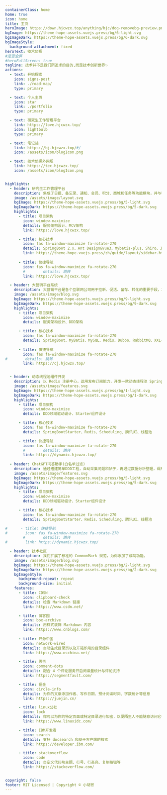 ```yaml
---
containerClass: home
home: true
icon: home
title: 主页
heroImage: https://down.hjcwzx.top/anything/hjc/dog-removebg-preview.png
bgImage: https://theme-hope-assets.vuejs.press/bg/6-light.svg
bgImageDark: https://theme-hope-assets.vuejs.press/bg/6-dark.svg
bgImageStyle:
  background-attachment: fixed
heroText: 技术侦探
#是否全屏
#heroFullScreen: true
tagline: 技术并不是我们所追求的目的,而是技术创新世界✨
actions:
  - text: 开始探索
    icon: signs-post
    link: ./road-map/
    type: primary

  - text: 个人主页
    icon: star
    link: ./portfolio
    type: primary

  - text: 研究生工作管理平台
    link: https://love.hjcwzx.top/
    icon: lightbulb
    type: primary

  - text: 笔记站
    link: https://bj.hjcwzx.top/#/
    icon: /assets/icon/blogIcon.png

  - text: 技术侦探外网版
    link: https://tec.hjcwzx.top/
    icon: /assets/icon/blogIcon.png


highlights:
  - header: 研究生工作管理平台
    description: 集成了日报、备忘录、通知、会员、积分、商城和任务等功能模块，并与微信无缝对接，旨在提升工作效率与协作体验。通过多维度的管理和互动，赋能研究生在繁忙的学术与生活中更好地规划与执行。
    image: /assets/image/layout.svg
    bgImage: https://theme-hope-assets.vuejs.press/bg/5-light.svg
    bgImageDark: https://theme-hope-assets.vuejs.press/bg/5-dark.svg
    highlights:
      - title: 项目架构
        icon: window-maximize
        details: 服务架构设计、MCV架构
        link: https://love.hjcwzx.top/

      - title: 核心技术
        icon: fas fa-window-maximize fa-rotate-270
        details: SpringBoot 2.x、Ant Design&Vue3、Mybatis-plus、Shiro、JWT
        link: https://theme-hope.vuejs.press/zh/guide/layout/sidebar.html
      
      - title: 快捷导航
        icon: fas fa-window-maximize fa-rotate-270
        #        details: 跳转
        link: https://love.hjcwzx.top/

  - header: 大营销平台系统
    description: 大营销平台是各个互联网公司用于拉新、促活、留存、转化的重要手段，本次项目将先以最新DDD架构和模式进行开发项目，优化实现，扩展功能。
    image: /assets/image/blog.svg
    bgImage: https://theme-hope-assets.vuejs.press/bg/9-light.svg
    bgImageDark: https://theme-hope-assets.vuejs.press/bg/9-dark.svg
    highlights:
      - title: 项目架构
        icon: window-maximize
        details: 服务架构设计、DDD架构

      - title: 核心技术
        icon: fas fa-window-maximize fa-rotate-270
        details: SpringBoot、MyBatis、MySQL、Redis、Dubbo、RabbitMQ、XXL-JOB、Sharding-JDBC、Nacos、React、Typescript、Docker、Nginx、Grafana
 
      - title: 快捷导航
        icon: fas fa-window-maximize fa-rotate-270
#        details: 跳转
        link: https://cj.hjcwzx.top/


  - header: 动态线程池组件开发
    description: 以 Redis 注册中心，运用发布订阅能力，开发一款动态线程池 SpringBoot Starter 组件。
    image: /assets/image/features.svg
    bgImage: https://theme-hope-assets.vuejs.press/bg/1-light.svg
    bgImageDark: https://theme-hope-assets.vuejs.press/bg/1-dark.svg
    highlights:
      - title: 项目架构
        icon: window-maximize
        details: DDD领域驱动设计、Starter组件设计

      - title: 核心技术
        icon: fas fa-window-maximize fa-rotate-270
        details: SpringBootStarter、Redis、Scheduling、腾讯UI、线程池

      - title: 快捷导航
        icon: fas fa-window-maximize fa-rotate-270
        #        details: 跳转
        link: https://dynamic.hjcwzx.top/
        
  - header: ChatGPT问答助手(白名单过滤)
    description: 通过搭建简单DDD工程，自动采集问题和帖子，再通过数据分析整理，调用ChatGLM等开放OpenAi接口自动回复。
    image: /assets/image/features.svg
    bgImage: https://theme-hope-assets.vuejs.press/bg/5-light.svg
    bgImageDark: https://theme-hope-assets.vuejs.press/bg/5-dark.svg
    highlights:
      - title: 项目架构
        icon: window-maximize
        details: DDD领域驱动设计、Starter组件设计

      - title: 核心技术
        icon: fas fa-window-maximize fa-rotate-270
        details: SpringBootStarter、Redis、Scheduling、腾讯UI、线程池

#      - title: 快捷导航
#        icon: fas fa-window-maximize fa-rotate-270
        #        details: 跳转
#        link: https://dynamic.hjcwzx.top/

  - header: 技术社区
    description: 我们扩展了标准的 CommonMark 规范，为你添加了成吨功能。
    image: /assets/image/blog.svg
    bgImage: https://theme-hope-assets.vuejs.press/bg/2-light.svg
    bgImageDark: https://theme-hope-assets.vuejs.press/bg/2-dark.svg
    bgImageStyle:
      background-repeat: repeat
      background-size: initial
    features:
      - title: CDSN
        icon: clipboard-check
        details: 检查 Markdown 链接
        link: https://www.csdn.net/

      - title: 博客园
        icon: box-archive
        details: 用样式装饰 Markdown 内容
        link: https://www.cnblogs.com/
        
      - title: 开源中国
        icon: network-wired
        details: 自动生成目录页以及开箱即用的目录组件
        link: https://www.oschina.net/

      - title: 思否
        icon: comment-dots
        details: 配合 4 个评论服务开启阅读量统计与评论支持
        link: https://segmentfault.com/

      - title: 掘金
        icon: circle-info
        details: 为你的文章添加作者、写作日期、预计阅读时间、字数统计等信息
        link: https://juejin.cn/

      - title: linux公社
        icon: lock
        details: 你可以为你的特定页面或特定目录进行加密，以便陌生人不能随意访问它们
        link: https://www.linuxidc.com/

      - title: IBM开发者
        icon: search
        details: 支持 docsearch 和基于客户端的搜索
        link: https://developer.ibm.com/

      - title: stackoverflow
        icon: code
        details: 自定义代码块主题、行号、行高亮、复制按钮等
        link: https://stackoverflow.com/


copyright: false
footer: MIT Licensed | Copyright © 小胡哥
---
```


[//]: # (当前位置可以写东西)
